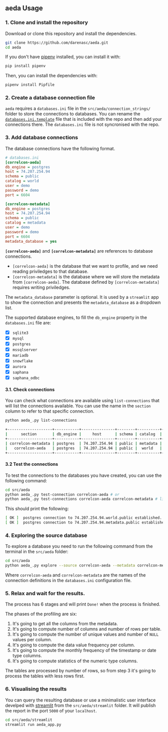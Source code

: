 ## aeda Usage

### 1. Clone and install the repository

Download or clone this repository and install the dependencies.

```bash
git clone https://github.com/darenasc/aeda.git
cd aeda
```

If you don't have [pipenv](https://pipenv.pypa.io/en/latest/) installed, you can install it with:

```bash
pip install pipenv
```

Then, you can install the dependencies with:

```bash
pipenv install Pipfile
```

### 2. Create a database connection file

`aeda` requires a `databases.ini` file in the `src/aeda/connection_strings/` folder to store the connections to databases. You can rename the [`databases.ini.template`](src/aeda/connection_strings/databases.ini.template) file that is included with the repo and then add your connections there. The `databases.ini` file is not syncronised with the repo.

### 3. Add database connections

The database connections have the following format. 

```ini
# databases.ini
[correlcon-aeda]
db_engine = postgres
host = 74.207.254.94
schema = public
catalog = world
user = demo
password = demo
port = 6604

[correlcon-metadata]
db_engine = postgres
host = 74.207.254.94
schema = public
catalog = metadata
user = demo
password = demo
port = 6604
metadata_database = yes
```

**`[correlcon-aeda]`** and **`[correlcon-metadata]`** are references to database connections. 

* `[correlcon-aeda]` is the database that we want to profile, and we need reading priviledges to that database. 
* `[correlcon-metadata]` is the database where we will store the metadata from `[correlcon-aeda]`. The database defined by `[correlcon-metadata]` requires writing priviledges.

The `metadata_database` parameter is optional. It is used by a `streamlit` app to show the connection and presents the `metadata_database` as a dropdown list.

The supported database engines, to fill the `db_engine` property in the `databases.ini` 
file are:

* [x] `sqlite3`
* [x] `mysql`
* [x] `postgres`
* [x] `mssqlserver`
* [x] `mariadb`
* [x] `snowflake`
* [x] `aurora`
* [x] `saphana`
* [x] `saphana_odbc`

#### 3.1. Check connections

You can check what connections are available using `list-connections` that will list the connections available. You can use the name in the `section` column to refer to that specific connection.

```bash
python aeda_.py list-connections
```

```bash
+--------------------+-----------+---------------+--------+----------+------+-------------------+
|      section       | db_engine |     host      | schema | catalog  | port | metadata_database |
+--------------------+-----------+---------------+--------+----------+------+-------------------+
| correlcon-metadata | postgres  | 74.207.254.94 | public | metadata | 6604 |        yes        |
|   correlcon-aeda   | postgres  | 74.207.254.94 | public |  world   | 6604 |                   |
+--------------------+-----------+---------------+--------+----------+------+-------------------+
```

#### 3.2 Test the connections

To test the connections to the databases you have created, you can use the 
following command:

```bash
cd src/aeda
python aeda_.py test-connection correlcon-aeda # or
python aeda_.py test-connections correlcon-aeda correlcon-metadata # list of connection names from `databases.ini` separate by spaces
```

This should print the following:

```bash
[ OK ]	postgres connection to 74.207.254.94.world.public established...
[ OK ]	postgres connection to 74.207.254.94.metadata.public established...
```

### 4. Exploring the source database

To explore a database you need to run the following command from the terminal 
in the `src/aeda` folder:

```bash
cd src/aeda
python aeda_.py explore --source correlcon-aeda --metadata correlcon-metadata
```

Where `correlcon-aeda` and `correlcon-metadata` are the names of the 
connection definitions in the `databases.ini` configuration file.

### 5. Relax and wait for the results.

The process has 6 stages and will print `Done!` when the process is finished.

The phases of the profiling are six:

1. It's going to get all the columns from the metadata.
2. It's going to compute number of columns and number of rows per table.
3. It's going to compute the number of unique values and number of `NULL` values per column.
4. It's going to compute the data value frequency per column.
5. It's going to compute the monthly frequency of the timestamp or date type columns.
6. It's going to compute statistics of the numeric type columns.

The tables are processed by number of rows, so from step 3 it's going to process the tables with less rows first.

### 6. Visualising the results

You can query the resulting database or use a minimalistic user interface 
develped with [streamlit](https://streamlit.io) from the `src/aeda/streamlit` 
folder. It will publish the report in the port `5000` of your `localhost`.

```bash
cd src/aeda/streamlit
streamlit run aeda_app.py
```
